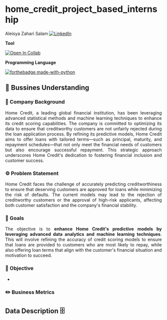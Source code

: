 # home_credit_project_based_internship

Aleisya Zahari Salam [![LinkedIn](https://img.shields.io/badge/LinkedIn-0077B5?style=for-the-badge&logo=linkedin&logoColor=white)](http://linkedin.com/in/aleisyazaharisalam)

**Tool**

[![Open In Collab](https://colab.research.google.com/assets/colab-badge.svg)](https://colab.research.google.com/)

**Programming Language**

[![forthebadge made-with-python](http://ForTheBadge.com/images/badges/made-with-python.svg)](https://www.python.org/)

## 🏦 Bussines Understanding

### 🏢 Company Background
<p style='text-align: justify'>Home Credit, a leading global financial institution, has been leveraging advanced statistical methods and machine learning techniques to enhance its credit scoring capabilities. The company is committed to optimizing its data to ensure that creditworthy customers are not unfairly rejected during the loan application process. By refining its predictive models, Home Credit aims to offer loans with tailored terms—such as principal, maturity, and repayment schedules—that not only meet the financial needs of customers but also encourage successful repayment. This strategic approach underscores Home Credit's dedication to fostering financial inclusion and customer success.</p>


### ⚙️ Problem Statement 
<p style='text-align: justify'>Home Credit faces the challenge of accurately predicting creditworthiness to ensure that deserving customers are approved for loans while minimizing the risk of defaults. The current models may lead to the rejection of creditworthy customers or the approval of high-risk applicants, affecting both customer satisfaction and the company's financial stability.</p>


### 🎯 Goals
<p style='text-align: justify'>The objective is to <b>enhance Home Credit's predictive models by leveraging advanced data analytics and machine learning techniques</b>. This will involve refining the accuracy of credit scoring models to ensure that loans are provided to customers who are most likely to repay, while also offering loan terms that align with the customer's financial situation and motivation to succeed.</p>

### 📌 Objective
* 


### ✏️ Business Metrics



## Data Description 🗄️ 
